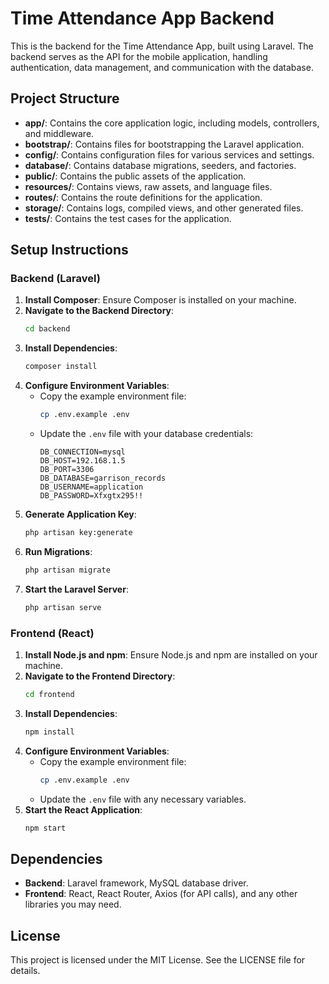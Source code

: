 # Time Attendance App Backend

This is the backend for the Time Attendance App, built using Laravel. The backend serves as the API for the mobile application, handling authentication, data management, and communication with the database.

## Project Structure

- **app/**: Contains the core application logic, including models, controllers, and middleware.
- **bootstrap/**: Contains files for bootstrapping the Laravel application.
- **config/**: Contains configuration files for various services and settings.
- **database/**: Contains database migrations, seeders, and factories.
- **public/**: Contains the public assets of the application.
- **resources/**: Contains views, raw assets, and language files.
- **routes/**: Contains the route definitions for the application.
- **storage/**: Contains logs, compiled views, and other generated files.
- **tests/**: Contains the test cases for the application.

## Setup Instructions

### Backend (Laravel)

1. **Install Composer**: Ensure Composer is installed on your machine.
2. **Navigate to the Backend Directory**: 
   ```bash
   cd backend
   ```
3. **Install Dependencies**: 
   ```bash
   composer install
   ```
4. **Configure Environment Variables**: 
   - Copy the example environment file:
     ```bash
     cp .env.example .env
     ```
   - Update the `.env` file with your database credentials:
     ```
     DB_CONNECTION=mysql
     DB_HOST=192.168.1.5
     DB_PORT=3306
     DB_DATABASE=garrison_records
     DB_USERNAME=application
     DB_PASSWORD=Xfxgtx295!!
     ```
5. **Generate Application Key**: 
   ```bash
   php artisan key:generate
   ```
6. **Run Migrations**: 
   ```bash
   php artisan migrate
   ```
7. **Start the Laravel Server**: 
   ```bash
   php artisan serve
   ```

### Frontend (React)

1. **Install Node.js and npm**: Ensure Node.js and npm are installed on your machine.
2. **Navigate to the Frontend Directory**: 
   ```bash
   cd frontend
   ```
3. **Install Dependencies**: 
   ```bash
   npm install
   ```
4. **Configure Environment Variables**: 
   - Copy the example environment file:
     ```bash
     cp .env.example .env
     ```
   - Update the `.env` file with any necessary variables.
5. **Start the React Application**: 
   ```bash
   npm start
   ```

## Dependencies

- **Backend**: Laravel framework, MySQL database driver.
- **Frontend**: React, React Router, Axios (for API calls), and any other libraries you may need.

## License

This project is licensed under the MIT License. See the LICENSE file for details.